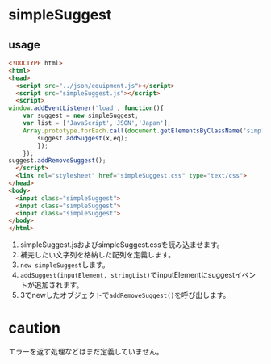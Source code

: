 # simpleSuggest

## usage

```html
<!DOCTYPE html>
<html>
<head>
  <script src="../json/equipment.js"></script>
  <script src="simpleSuggest.js"></script>
  <script>
window.addEventListener('load', function(){
    var suggest = new simpleSuggest;
    var list = ['JavaScript','JSON','Japan'];
    Array.prototype.forEach.call(document.getElementsByClassName('simpleSuggest'), function(x){
        suggest.addSuggest(x,eq);
        });
    });
suggest.addRemoveSuggest();
  </script>
  <link rel="stylesheet" href="simpleSuggest.css" type="text/css">
</head>
<body>
  <input class="simpleSuggest">
  <input class="simpleSuggest">
  <input class="simpleSuggest">
</body>
</html>
```

1. simpleSuggest.jsおよびsimpleSuggest.cssを読み込ませます。
2. 補完したい文字列を格納した配列を定義します。
3. `new simpleSuggest`します。
4. `addSuggest(inputElement, stringList)`でinputElementにsuggestイベントが追加されます。
5. 3でnewしたオブジェクトで`addRemoveSuggest()`を呼び出します。

# caution

エラーを返す処理などはまだ定義していません。
